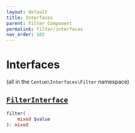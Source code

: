 ```yaml
---
layout: default
title: Interfaces
parent: Filter Component
permalink: filter/interfaces
nav_order: 102
---
```




# Interfaces

(all in the `Centum\Interfaces\Filter` namespace)



## [`FilterInterface`](https://github.com/SidRoberts/centum/blob/main/src/Interfaces/Filter/FilterInterface.php)

```php
filter(
    mixed $value
): mixed
```
